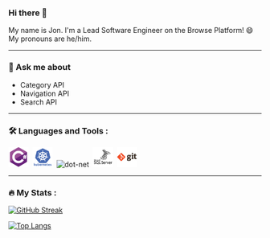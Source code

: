 ### Hi there 👋
My name is Jon.  I'm a Lead Software Engineer on the Browse Platform!
😄 My pronouns are he/him.

--- 

### 💬 Ask me about
- Category API
- Navigation API
- Search API

---

### :hammer_and_wrench: Languages and Tools :
<div>
  <img src="https://github.com/devicons/devicon/blob/master/icons/csharp/csharp-original.svg" title="C#" alt="C#" width="40" height="40"/>&nbsp;
  <img src="https://github.com/devicons/devicon/blob/master/icons/kubernetes/kubernetes-plain-wordmark.svg" title="kubernetes" alt="kubernetes" width="40" height="40"/>&nbsp;
  <img src="https://cdn.jsdelivr.net/gh/devicons/devicon/icons/dot-net/dot-net-plain-wordmark.svg" title="dot-net" alt="dot-net" width="40" height="40"/>&nbsp        
  <img src="https://github.com/devicons/devicon/blob/master/icons/microsoftsqlserver/microsoftsqlserver-plain-wordmark.svg" title="SQL Server" alt="SQL Server" width="40" height="40"/>&nbsp;
  <img src="https://github.com/devicons/devicon/blob/master/icons/git/git-original-wordmark.svg" title="Git" **alt="Git" width="40" height="40"/>
</div>

---

### :fire: My Stats :
[![GitHub Streak](http://github-readme-streak-stats.herokuapp.com?user=asos-jonathanwells&theme=dark&background=000000)](https://git.io/streak-stats)

[![Top Langs](https://github-readme-stats.vercel.app/api/top-langs/?username=asos-jonathanwells&layout=compact&theme=vision-friendly-dark)](https://github.com/anuraghazra/github-readme-stats)
